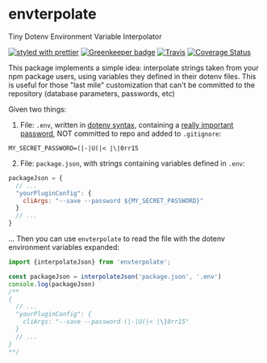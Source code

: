 # envterpolate
Tiny Dotenv Environment Variable Interpolator

[![styled with prettier](https://img.shields.io/badge/styled_with-prettier-ff69b4.svg)](https://github.com/prettier/prettier)
[![Greenkeeper badge](https://badges.greenkeeper.io/codekiln/envterpolate.svg)](https://greenkeeper.io/)
[![Travis](https://img.shields.io/travis/codekiln/envterpolate.svg)](https://travis-ci.org/codekiln/envterpolate)
[![Coverage Status](https://coveralls.io/repos/github/codekiln/envterpolate/badge.svg?branch=master)](https://coveralls.io/github/codekiln/envterpolate?branch=master)

This package implements a simple idea: interpolate strings taken from
your npm package users, using variables they defined in their dotenv files. 
This is useful for those "last mile" customization that can't be committed 
to the repository (database parameters, passwords, etc)

Given two things:

1. File: `.env`, written in [dotenv syntax](https://www.npmjs.com/package/dotenv#rules),
containing a [really important password](http://therumpus.net/2010/01/conversations-about-the-internet-5-anonymous-facebook-employee/?all=1),
NOT committed to repo and added to `.gitignore`:
```
MY_SECRET_PASSWORD=(|-|U(|< |\|0rr15
```

2. File: `package.json`, with strings containing variables defined in `.env`: 
```js
packageJson = {
  // ...
  "yourPluginConfig": {
    cliArgs: "--save --password ${MY_SECRET_PASSWORD}"
  }
  // ...
}
```

... Then you can use `envterpolate` to read the file with the dotenv environment variables expanded:
```js
import {interpolateJson} from 'envterpolate';

const packageJson = interpolateJson('package.json', '.env')
console.log(packageJson)
/**
{
  // ...
  "yourPluginConfig": {
    cliArgs: "--save --password (|-|U(|< |\|0rr15"
  }
  // ...
}
**/
```
